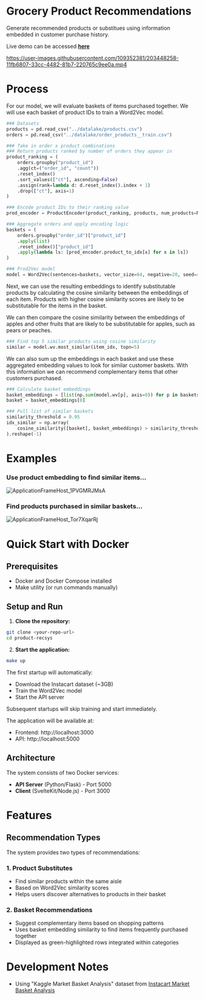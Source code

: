 # Grocery Product Recommendations
Generate recommended products or substitues using information embedded in customer purchase history.

Live demo can be accessed [**here**](https://product-recsys.zchtsk.com/)

https://user-images.githubusercontent.com/109352381/203448258-11fb6807-33cc-4482-81b7-220765c9ee0a.mp4

# Process
For our model, we will evaluate baskets of items purchased together. We will use each basket of product IDs to train a Word2Vec model.

```python
### Datasets
products = pd.read_csv("../datalake/products.csv")
orders = pd.read_csv("../datalake/order_products__train.csv")

### Take in order x product combinations
### Return products ranked by number of orders they appear in
product_ranking = (
    orders.groupby("product_id")
    .agg(ct=("order_id", "count"))
    .reset_index()
    .sort_values(["ct"], ascending=False)
    .assign(rank=lambda d: d.reset_index().index + 1)
    .drop(["ct"], axis=1)
)

### Encode product IDs to their ranking value
prod_encoder = ProductEncoder(product_ranking, products, num_products=NUM_PRODUCTS)

### Aggregate orders and apply encoding logic
baskets = (
    orders.groupby("order_id")["product_id"]
    .apply(list)
    .reset_index()["product_id"]
    .apply(lambda ls: [prod_encoder.product_to_idx[x] for x in ls])
)

### Prod2Vec model
model = Word2Vec(sentences=baskets, vector_size=64, negative=20, seed=42)
```

Next, we can use the resulting embeddings to identify substitutable products by calculating the cosine similarity between the embeddings of each item. Products with higher cosine similarity scores are likely to be substitutable for the items in the basket.

We can then compare the cosine similarity between the embeddings of apples and other fruits that are likely to be substitutable for apples, such as pears or peaches. 

```python
### Find top 5 similar products using cosine similarity
similar = model.wv.most_similar(item_idx, topn=5)
```

We can also sum up the embeddings in each basket and use these aggregated embedding values to look for similar customer baskets. With this information we can recommend complementary items that other customers purchased.

```python
### Calculate basket embeddings
basket_embeddings = [list(np.sum(model.wv[p], axis=0)) for p in baskets]
basket = basket_embeddings[0]

### Pull list of similar baskets
similarity_threshold = 0.95
idx_similar = np.array(
    cosine_similarity([basket], basket_embeddings) > similarity_threshold
).reshape(-1)
```


# Examples
### Use product embedding to find similar items...
![ApplicationFrameHost_1PVGMRJMsA](https://user-images.githubusercontent.com/109352381/203446366-022e2471-b32e-43f0-9b50-fac5643feb0b.png)

### Find products purchased in similar baskets...
![ApplicationFrameHost_Tor7XqarRj](https://user-images.githubusercontent.com/109352381/203446383-f65773ca-b1a1-4dcc-a21f-a4fe4cfb0f51.png)

# Quick Start with Docker

## Prerequisites
- Docker and Docker Compose installed
- Make utility (or run commands manually)

## Setup and Run

1. **Clone the repository:**
```bash
git clone <your-repo-url>
cd product-recsys
```

2. **Start the application:**
```bash
make up
```

The first startup will automatically:
- Download the Instacart dataset (~3GB)
- Train the Word2Vec model 
- Start the API server

Subsequent startups will skip training and start immediately.

The application will be available at:
- Frontend: http://localhost:3000
- API: http://localhost:5000

## Architecture

The system consists of two Docker services:
- **API Server** (Python/Flask) - Port 5000
- **Client** (SvelteKit/Node.js) - Port 3000  

# Features

## Recommendation Types
The system provides two types of recommendations:

### 1. Product Substitutes
- Find similar products within the same aisle
- Based on Word2Vec similarity scores
- Helps users discover alternatives to products in their basket

### 2. Basket Recommendations  
- Suggest complementary items based on shopping patterns
- Uses basket embedding similarity to find items frequently purchased together
- Displayed as green-highlighted rows integrated within categories

# Development Notes
* Using "Kaggle Market Basket Analysis" dataset from [Instacart Market Basket Analysis](https://www.kaggle.com/c/instacart-market-basket-analysis)
